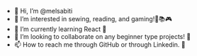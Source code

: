 - 👋 Hi, I’m @melsabiti
- 👀 I’m interested in sewing, reading, and gaming!🧵📚🎮
- 🌱 I’m currently learning React 📇
- 💞️ I’m looking to collaborate on any beginner type projects! 🤗
- 📫 How to reach me through GitHub or through Linkedin. 💼 

<!---
melsabiti/melsabiti is a ✨ special ✨ repository because its `README.md` (this file) appears on your GitHub profile.
You can click the Preview link to take a look at your changes.
--->
